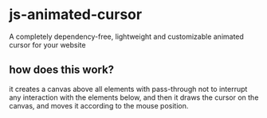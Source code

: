 # js-animated-cursor
A completely dependency-free, lightweight and customizable animated cursor for your website

## how does this work?
it creates a canvas above all elements with pass-through not to interrupt any interaction with the elements below, and then it draws the cursor on the canvas, and moves it according to the mouse position.
